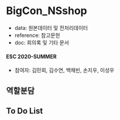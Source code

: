# BigCon_NSshop

- data: 원본데이터 및 전처리데이터  
- reference: 참고문헌  
- doc: 회의록 및 기타 문서  

#### ESC 2020-SUMMER
- 참여자: 김민회, 김수연, 백채빈, 손지우, 이성우

## 역할분담

## To Do List

